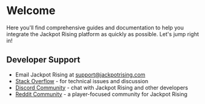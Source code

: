 # Welcome

Here you'll find comprehensive guides and documentation to help you integrate the Jackpot Rising platform as quickly as possible. Let's jump right in!

## Developer Support

* Email Jackpot Rising at <support@jackpotrising.com>
* [Stack Overflow](https://stackoverflow.com/questions/tagged/jackpotrising) - for technical issues and discussion
* [Discord Community](https://discordapp.com/invite/tVbJZUM) - chat with Jackpot Rising and other developers
* [Reddit Community](https://www.reddit.com/r/jackpotrising/) - a player-focused community for Jackpot Rising